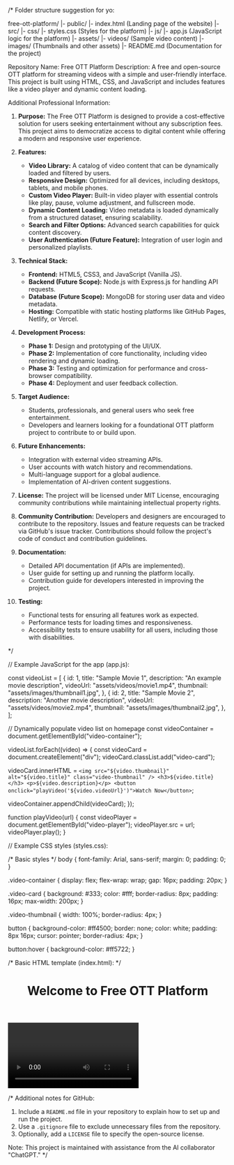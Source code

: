/* Folder structure suggestion for yo: 

free-ott-platform/
  |- public/
      |- index.html (Landing page of the website)
  |- src/
      |- css/
          |- styles.css (Styles for the platform)
      |- js/
          |- app.js (JavaScript logic for the platform)
  |- assets/
      |- videos/ (Sample video content)
      |- images/ (Thumbnails and other assets)
  |- README.md (Documentation for the project)

Repository Name: Free OTT Platform
Description: A free and open-source OTT platform for streaming videos with a simple and user-friendly interface. This project is built using HTML, CSS, and JavaScript and includes features like a video player and dynamic content loading.

Additional Professional Information:
1. **Purpose:**
   The Free OTT Platform is designed to provide a cost-effective solution for users seeking entertainment without any subscription fees. This project aims to democratize access to digital content while offering a modern and responsive user experience.

2. **Features:**
   - **Video Library:** A catalog of video content that can be dynamically loaded and filtered by users.
   - **Responsive Design:** Optimized for all devices, including desktops, tablets, and mobile phones.
   - **Custom Video Player:** Built-in video player with essential controls like play, pause, volume adjustment, and fullscreen mode.
   - **Dynamic Content Loading:** Video metadata is loaded dynamically from a structured dataset, ensuring scalability.
   - **Search and Filter Options:** Advanced search capabilities for quick content discovery.
   - **User Authentication (Future Feature):** Integration of user login and personalized playlists.

3. **Technical Stack:**
   - **Frontend:** HTML5, CSS3, and JavaScript (Vanilla JS).
   - **Backend (Future Scope):** Node.js with Express.js for handling API requests.
   - **Database (Future Scope):** MongoDB for storing user data and video metadata.
   - **Hosting:** Compatible with static hosting platforms like GitHub Pages, Netlify, or Vercel.

4. **Development Process:**
   - **Phase 1:** Design and prototyping of the UI/UX.
   - **Phase 2:** Implementation of core functionality, including video rendering and dynamic loading.
   - **Phase 3:** Testing and optimization for performance and cross-browser compatibility.
   - **Phase 4:** Deployment and user feedback collection.

5. **Target Audience:**
   - Students, professionals, and general users who seek free entertainment.
   - Developers and learners looking for a foundational OTT platform project to contribute to or build upon.

6. **Future Enhancements:**
   - Integration with external video streaming APIs.
   - User accounts with watch history and recommendations.
   - Multi-language support for a global audience.
   - Implementation of AI-driven content suggestions.

7. **License:**
   The project will be licensed under MIT License, encouraging community contributions while maintaining intellectual property rights.

8. **Community Contribution:**
   Developers and designers are encouraged to contribute to the repository. Issues and feature requests can be tracked via GitHub's issue tracker. Contributions should follow the project's code of conduct and contribution guidelines.

9. **Documentation:**
   - Detailed API documentation (if APIs are implemented).
   - User guide for setting up and running the platform locally.
   - Contribution guide for developers interested in improving the project.

10. **Testing:**
    - Functional tests for ensuring all features work as expected.
    - Performance tests for loading times and responsiveness.
    - Accessibility tests to ensure usability for all users, including those with disabilities.

*/

// Example JavaScript for the app (app.js):

const videoList = [
  {
    id: 1,
    title: "Sample Movie 1",
    description: "An example movie description",
    videoUrl: "assets/videos/movie1.mp4",
    thumbnail: "assets/images/thumbnail1.jpg",
  },
  {
    id: 2,
    title: "Sample Movie 2",
    description: "Another movie description",
    videoUrl: "assets/videos/movie2.mp4",
    thumbnail: "assets/images/thumbnail2.jpg",
  },
];

// Dynamically populate video list on homepage
const videoContainer = document.getElementById("video-container");

videoList.forEach((video) => {
  const videoCard = document.createElement("div");
  videoCard.classList.add("video-card");

  videoCard.innerHTML = `
    <img src="${video.thumbnail}" alt="${video.title}" class="video-thumbnail" />
    <h3>${video.title}</h3>
    <p>${video.description}</p>
    <button onclick="playVideo('${video.videoUrl}')">Watch Now</button>
  `;

  videoContainer.appendChild(videoCard);
});

function playVideo(url) {
  const videoPlayer = document.getElementById("video-player");
  videoPlayer.src = url;
  videoPlayer.play();
}

// Example CSS styles (styles.css):

/* Basic styles */
body {
  font-family: Arial, sans-serif;
  margin: 0;
  padding: 0;
}

.video-container {
  display: flex;
  flex-wrap: wrap;
  gap: 16px;
  padding: 20px;
}

.video-card {
  background: #333;
  color: #fff;
  border-radius: 8px;
  padding: 16px;
  max-width: 200px;
}

.video-thumbnail {
  width: 100%;
  border-radius: 4px;
}

button {
  background-color: #ff4500;
  border: none;
  color: white;
  padding: 8px 16px;
  cursor: pointer;
  border-radius: 4px;
}

button:hover {
  background-color: #ff5722;
}

/* Basic HTML template (index.html): */

<!DOCTYPE html>
<html lang="en">
<head>
  <meta charset="UTF-8">
  <meta name="viewport" content="width=device-width, initial-scale=1.0">
  <title>Free OTT Platform</title>
  <link rel="stylesheet" href="src/css/styles.css">
</head>
<body>
  <header>
    <h1>Welcome to Free OTT Platform</h1>
  </header>

  <main>
    <div id="video-container" class="video-container"></div>
    <video id="video-player" controls></video>
  </main>

  <script src="src/js/app.js"></script>
</body>
</html>

/* Additional notes for GitHub: 
1. Include a `README.md` file in your repository to explain how to set up and run the project. 
2. Use a `.gitignore` file to exclude unnecessary files from the repository.
3. Optionally, add a `LICENSE` file to specify the open-source license. 

Note: This project is maintained with assistance from the AI collaborator "ChatGPT." 
*/
